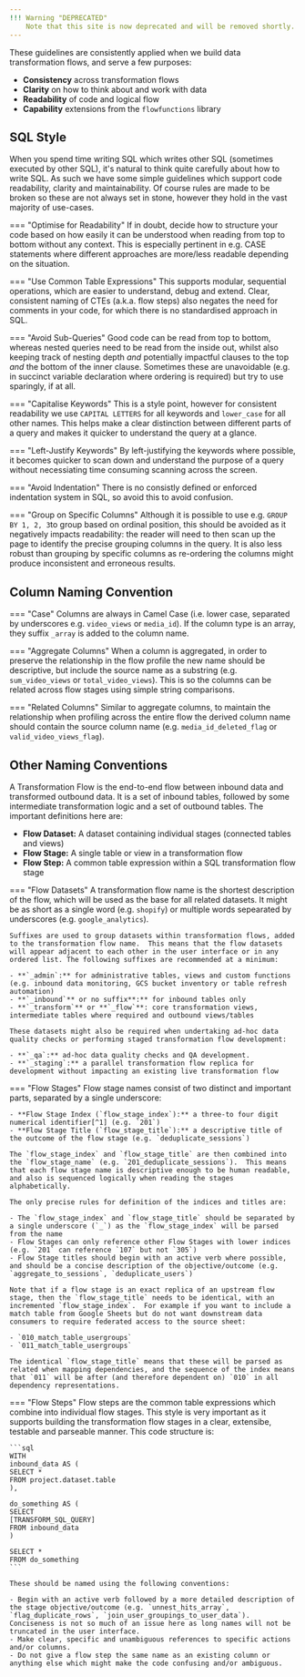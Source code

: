 ```yaml
---
!!! Warning "DEPRECATED"
    Note that this site is now deprecated and will be removed shortly.  The latest information and documentation on the framekwork and `flowfunctions` library can be found at our new site [flowfunctions.io](https://flowfunctions.io).
---
```


These guidelines are consistently applied when we build data transformation flows, and serve a few purposes:

- **Consistency** across transformation flows
- **Clarity** on how to think about and work with data
- **Readability** of code and logical flow
- **Capability** extensions from the `flowfunctions` library

## SQL Style
When you spend time writing SQL which writes other SQL (sometimes executed by other SQL), it's natural to think quite carefully about how to write SQL.  As such we have some simple guidelines which support code readability, clarity and maintainability.  Of course rules are made to be broken so these are not always set in stone, however they hold in the vast majority of use-cases.

=== "Optimise for Readability" 
    If in doubt, decide how to structure your code based on how easily it can be understood when reading from top to bottom without any context. This is especially pertinent in e.g. CASE statements where different approaches are more/less readable depending on the situation.

=== "Use Common Table Expressions" 
    This supports modular, sequential operations, which are easier to understand, debug and extend.  Clear, consistent naming of CTEs (a.k.a. flow steps) also negates the need for comments in your code, for which there is no standardised approach in SQL.

=== "Avoid Sub-Queries" 
    Good code can be read from top to bottom, whereas nested queries need to be read from the inside out, whilst also keeping track of nesting depth _and_ potentially impactful clauses to the top _and_ the bottom of the inner clause.  Sometimes these are unavoidable (e.g. in succinct variable declaration where ordering is required) but try to use sparingly, if at all.

=== "Capitalise Keywords" 
    This is a style point, however for consistent readability we use `CAPITAL LETTERS` for all keywords and `lower_case` for all other names.  This helps make a clear distinction between different parts of a query and makes it quicker to understand the query at a glance.

=== "Left-Justify Keywords" 
    By left-justifying the keywords where possible, it becomes quicker to scan down and understand the purpose of a query without necessiating time consuming scanning across the screen.

=== "Avoid Indentation" 
    There is no consistly defined or enforced indentation system in SQL, so avoid this to avoid confusion. 

=== "Group on Specific Columns" 
    Although it is possible to use e.g. `GROUP BY 1, 2, 3`to group based on ordinal position, this should be avoided as it negatively impacts readability: the reader will need to then scan up the page to identify the precise grouping columns in the query.  It is also less robust than grouping by specific columns as re-ordering the columns might produce inconsistent and erroneous results.     

## Column Naming Convention
=== "Case" 
    Columns are always in Camel Case (i.e. lower case, separated by underscores e.g. `video_views` or `media_id`).  If the column type is an array, they suffix `_array` is added to the column name.

=== "Aggregate Columns" 
    When a column is aggregated, in order to preserve the relationship in the flow profile the new name should be descriptive, but include the source name as a substring (e.g. `sum_video_views` or `total_video_views`).  This is so the columns can be related across flow stages using simple string comparisons. 

=== "Related Columns" 
    Similar to aggregate columns, to maintain the relationship when profiling across the entire flow the derived column name should contain the source column name (e.g. `media_id_deleted_flag` or `valid_video_views_flag`).

## Other Naming Conventions
A Transformation Flow is the end-to-end flow between inbound data and transformed outbound data.  It is a set of inbound tables, followed by some intermediate transformation logic and a set of outbound tables.  The important definitions here are:

- **Flow Dataset:** A dataset containing individual stages (connected tables and views)
- **Flow Stage:** A single table or view in a transformation flow   
- **Flow Step:** A common table expression within a SQL transformation flow stage

=== "Flow Datasets"
    A transformation flow name is the shortest description of the flow, which will be used as the base for all related datasets. It might be as short as a single word (e.g. `shopify`) or multiple words sepearated by underscores (e.g. `google_analytics`).
    
    Suffixes are used to group datasets within transformation flows, added to the transformation flow name.  This means that the flow datasets will appear adjacent to each other in the user interface or in any ordered list. The following suffixes are recommended at a minimum:

    - **`_admin`:** for administrative tables, views and custom functions (e.g. inbound data monitoring, GCS bucket inventory or table refresh automation)
    - **`_inbound`** or no suffix**:** for inbound tables only
    - **`_transform`** or **`_flow`**: core transformation views, intermediate tables where required and outbound views/tables 

    These datasets might also be required when undertaking ad-hoc data quality checks or performing staged transformation flow development:

    - **`_qa`:** ad-hoc data quality checks and QA development.
    - **`_staging`:** a parallel transformation flow replica for development without impacting an existing live transformation flow

=== "Flow Stages"
    Flow stage names consist of two distinct and important parts, separated by a single underscore:

    - **Flow Stage Index (`flow_stage_index`):** a three-to four digit numerical identifier[^1] (e.g. `201`)
    - **Flow Stage Title (`flow_stage_title`):** a descriptive title of the outcome of the flow stage (e.g. `deduplicate_sessions`)

    The `flow_stage_index` and `flow_stage_title` are then combined into the `flow_stage_name` (e.g. `201_deduplicate_sessions`).  This means that each flow stage name is descriptive enough to be human readable, and also is sequenced logically when reading the stages alphabetically.

    The only precise rules for definition of the indices and titles are:

    - The `flow_stage_index` and `flow_stage_title` should be separated by a single underscore (`_`) as the `flow_stage_index` will be parsed from the name
    - Flow Stages can only reference other Flow Stages with lower indices (e.g. `201` can reference `107` but not `305`)
    - Flow Stage titles should begin with an active verb where possible, and should be a concise description of the objective/outcome (e.g. `aggregate_to_sessions`, `deduplicate_users`)

    Note that if a flow stage is an exact replica of an upstream flow stage, then the `flow_stage_title` needs to be identical, with an incremented `flow_stage_index`.  For example if you want to include a match table from Google Sheets but do not want downstream data consumers to require federated access to the source sheet:
    
    - `010_match_table_usergroups`
    - `011_match_table_usergroups`

    The identical `flow_stage_title` means that these will be parsed as related when mapping dependencies, and the sequence of the index means that `011` will be after (and therefore dependent on) `010` in all dependency representations.

=== "Flow Steps"
    Flow steps are the common table expressions which combine into individual flow stages.  This style is very important as it supports building the transformation flow stages in a clear, extensibe, testable and parseable manner.  This code structure is:

    ```sql
    WITH
    inbound_data AS (
    SELECT *
    FROM project.dataset.table
    ),

    do_something AS (
    SELECT
    [TRANSFORM_SQL_QUERY]
    FROM inbound_data
    )

    SELECT *
    FROM do_something
    ```
    
    These should be named using the following conventions:

    - Begin with an active verb followed by a more detailed description of the stage objective/outcome (e.g. `unnest_hits_array`, `flag_duplicate_rows`, `join_user_groupings_to_user_data`).  Conciseness is not so much of an issue here as long names will not be truncated in the user interface.
    - Make clear, specific and unambiguous references to specific actions and/or columns.  
    - Do not give a flow step the same name as an existing column or anything else which might make the code confusing and/or ambiguous. 

[^1]: This approach is loosely based on the [Johnny.Decimal](https://johnnydecimal.com/) file organisation system, and is intended to be simple and flexible without being overly prescriptive.
